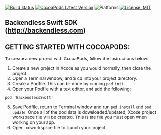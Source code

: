 [![Build Status](https://travis-ci.org/Backendless/Swift-SDK.png)](https://travis-ci.org/Backendless/Swift-SDK)
[![CocoaPods Latest Version](https://img.shields.io/cocoapods/v/BackendlessSwift.svg)](https://cocoapods.org/pods/BackendlessSwift)
![Platforms](https://img.shields.io/cocoapods/p/BackendlessSwift.svg?style=flat)
[![License: MIT](https://img.shields.io/badge/License-MIT-blue.svg)](https://github.com/Backendless/Swift-SDK/blob/master/LICENSE)

Backendless Swift SDK (http://backendless.com)
---

## GETTING STARTED WITH COCOAPODS:
To create a new project with CocoaPods, follow the instructions below:

1. Create a new project in Xcode as you would normally, then close the project.
2. Open a Terminal window, and $ cd into your project directory.
3. Create a Podfile. This can be done by running `pod init`.
4. Open your Podfile with a text editor, and add the following:
```
pod 'BackendlessSwift'
```
5. Save Podfile, return to Terminal window and run `pod install` and `pod update`. Once all of the pod data is downloaded/updated, Xcode project workspace file will be created. This is the file you must open when working on your app.
6. Open .xcworkspace file to launch your project.
